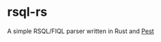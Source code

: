 # rsql-rs

A simple RSQL/FIQL parser written in Rust and [Pest](https://github.com/pest-parser/pest)